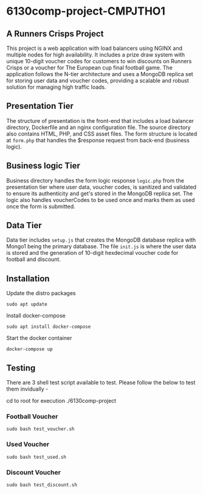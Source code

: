 # 6130comp-project-CMPJTHO1

## A Runners Crisps Project

This project is a web application with load balancers using NGINX and multiple nodes for high availability. It includes a prize draw system with unique 10-digit voucher codes for customers to win discounts on Runners Crisps or a voucher for The European cup final football game. The application follows the N-tier architecture and uses a MongoDB replica set for storing user data and voucher codes, providing a scalable and robust solution for managing high traffic loads.

## Presentation Tier

The structure of presentation is the front-end that includes a load balancer directory, Dockerfile and an nginx configuration file. The source directory also contains HTML, PHP, and CSS asset files. The form structure is located at `form.php` that handles the $response request from back-end (business logic).


## Business logic Tier

Business directory handles the form logic response `logic.php` from the presentation tier where user data, voucher codes, is sanitized and validated to ensure its authenticity and get's stored in the MongoDB replica set. The logic also handles voucherCodes to be used once and marks them as used once the form is submitted.

## Data Tier

Data tier includes `setup.js` that creates the MongoDB database replica with Mongo1 being the primary database. The file `init.js` is where the user data is stored and the generation of 10-digit hexdecimal voucher code for football and discount.

## Installation

Update the distro packages

`sudo apt update`

Install docker-compose

`sudo apt install docker-compose`

Start the docker container

`docker-compose up`

## Testing

There are 3 shell test script available to test.  Please follow the below to test them invidually -

cd to root for execution ./6130comp-project

### Football Voucher

`sudo bash test_voucher.sh`

### Used Voucher

`sudo bash test_used.sh`

### Discount Voucher 

`sudo bash test_discount.sh`
